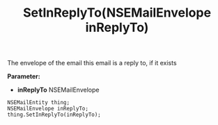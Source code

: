 ﻿---
uid: crmscript_ref_NSEMailEntity_SetInReplyTo
title: SetInReplyTo(NSEMailEnvelope inReplyTo)
intellisense: NSEMailEntity.SetInReplyTo
keywords: NSEMailEntity, GetInReplyTo
so.topic: reference
---

The envelope of the email this email is a reply to, if it exists

**Parameter:** 
 - **inReplyTo** NSEMailEnvelope

```crmscript
NSEMailEntity thing;
NSEMailEnvelope inReplyTo;
thing.SetInReplyTo(inReplyTo);
```

